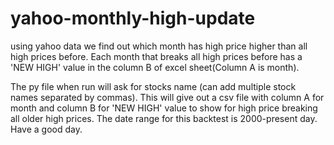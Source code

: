 # yahoo-monthly-high-update
using yahoo data we find out which month has high price higher than all high prices before. Each month that breaks all high prices before has a 'NEW HIGH' value in the column B of excel sheet(Column A is month).

The py file when run will ask for stocks name (can add multiple stock names separated by commas). This will give out a csv file with column A for month and column B for 'NEW HIGH' value to show for high price breaking all older high prices. The date range for this backtest is 2000-present day. 
Have a good day.

